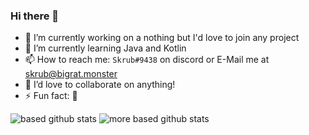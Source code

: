### Hi there 👋


- 🔭 I’m currently working on a nothing but I'd love to join any project
- 🌱 I’m currently learning Java and Kotlin
- 📫 How to reach me: `Skrub#9438` on discord or E-Mail me at [skrub@bigrat.monster](mailto:skrub@bigrat.monster)
- 👯 I’d love to collaborate on anything!
- ⚡ Fun fact: 🐒


![based github stats](https://github-readme-stats.vercel.app/api?username=humboldt123&show_icons=true&theme=dark)
![more based github stats](https://github-readme-stats.vercel.app/api/top-langs/?username=humboldt123&theme=dark)
